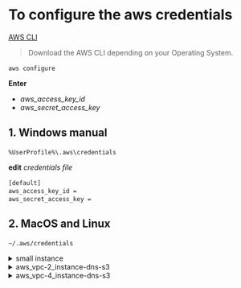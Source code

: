 # To configure the aws credentials 

[AWS CLI](https://aws.amazon.com/cli/)

> Download the AWS CLI depending on your Operating System.

    aws configure
**Enter** 
* *aws_access_key_id* 
* *aws_secret_access_key*


## 1. Windows manual 
    %UserProfile%\.aws\credentials

**edit** *credentials file* 

    [default]
    aws_access_key_id = 
    aws_secret_access_key =

## 2. MacOS and Linux

    ~/.aws/credentials


<details><summary>small instance</summary>
<p>

## 1. To start the terraform Initializaton.

    terraform init

## 2. Terraform recommend using consistent formatting in files and modules written by different teams.

    terraform fmt
    
## 3. Terraform also recommend validate your configuration.

    terraform validate

 **If your configuration correct. you would get output like.** 
 *Success! The configuration is valid.*
# To creaate infrastructure 
> Note: make sure you are in same directory file created 

    terraform apply

> Check the your infrastructure before enter **yes**.
# Inspect state
**Once the terraform configuration finished. It is wrote data into a file called** *terraform.tfstate*

## 1. To check current state of your config.

    terraform show

![alt](https://github.com/sada498/Terraform/blob/main/AWS/img/terraformshow.JPG)
# Manually Managing State

## 1. To check the list of resources in state.

    terraform state list

# Test 

## 1. AWS console check

![alt](https://github.com/sada498/Terraform/blob/main/AWS/img/awsconsole.JPG)


# Destroy the Terraform configuration

    terraform destroy


</p>
</details>
<details><summary>aws_vpc-2_instance-dns-s3</summary>
<p>
    
</p>
</details>
<details><summary>aws_vpc-4_instance-dns-s3</summary>
<p>
    
</p>
</details>

